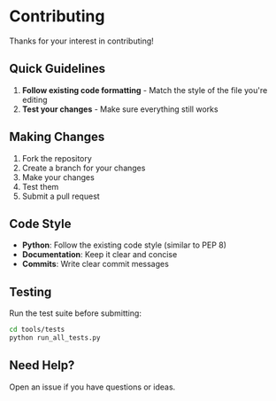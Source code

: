 # Contributing

Thanks for your interest in contributing!

## Quick Guidelines

1. **Follow existing code formatting** - Match the style of the file you're editing
2. **Test your changes** - Make sure everything still works

## Making Changes

1. Fork the repository
2. Create a branch for your changes
3. Make your changes
4. Test them
5. Submit a pull request

## Code Style

- **Python**: Follow the existing code style (similar to PEP 8)
- **Documentation**: Keep it clear and concise
- **Commits**: Write clear commit messages

## Testing

Run the test suite before submitting:

```bash
cd tools/tests
python run_all_tests.py
```

## Need Help?

Open an issue if you have questions or ideas.
